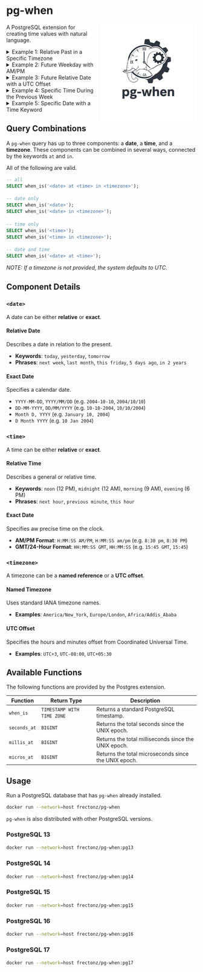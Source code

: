 # pg-when

<img src="./logo.jpeg" alt="pg-when-logo" width="256" align="right" style="margin: 0 0 1em 1em;"/>

A PostgreSQL extension for creating time values with natural language.

<details>

<summary>Example 1: Relative Past in a Specific Timezone</summary>

Gets the timestamp for the beginning of the current hour, but 5 days ago, in the `Asia/Tokyo` timezone.

```sql
SELECT when_is('5 days ago at this hour in Asia/Tokyo');
SELECT seconds_at('5 days ago at this hour in Asia/Tokyo');
SELECT millis_at('5 days ago at this hour in Asia/Tokyo');
SELECT micros_at('5 days ago at this hour in Asia/Tokyo');
```

</details>

<details>

<summary>Example 2: Future Weekday with AM/PM</summary>

Finds the time for next Friday at 8:00 PM in the `America/New_York` timezone.

```sql
SELECT when_is('next friday at 8:00 pm in America/New_York');
SELECT seconds_at('next friday at 8:00 pm in America/New_York');
SELECT millis_at('next friday at 8:00 pm in America/New_York');
SELECT micros_at('next friday at 8:00 pm in America/New_York');
```

</details>

<details>

<summary>Example 3: Future Relative Date with a UTC Offset</summary>

Calculates the timestamp for exactly 2 months from now, at midnight, in the `UTC-8` timezone.

```sql
SELECT when_is('in 2 months at midnight in UTC-8');
SELECT seconds_at('in 2 months at midnight in UTC-8');
SELECT millis_at('in 2 months at midnight in UTC-8');
SELECT micros_at('in 2 months at midnight in UTC-8');
```

</details>

<details>

<summary>Example 4: Specific Time During the Previous Week</summary>

Gets the timestamp for last Monday at a specific 24-hour time: 22:30 (10:30 PM).

```sql
SELECT when_is('last monday at 22:30');
SELECT seconds_at('last monday at 22:30');
SELECT millis_at('last monday at 22:30');
SELECT micros_at('last monday at 22:30');
```

</details>

<details>

<summary>Example 5: Specific Date with a Time Keyword</summary>

Gets the timestamp for the evening (6 PM) on a specific date, New Year's Eve 2026. This shows how an exact date can be combined with a relative time keyword.

```sql
SELECT when_is('December 31, 2026 at evening');
SELECT seconds_at('December 31, 2026 at evening');
SELECT millis_at('December 31, 2026 at evening');
SELECT micros_at('December 31, 2026 at evening');
```

</details>

## Query Combinations

A `pg-when` query has up to three components: a **date**, a **time**, and a **timezone**. These components can be combined in several ways, connected by the keywords `at` and `in`.

All of the following are valid.

```sql
-- all
SELECT when_is('<date> at <time> in <timezone>');

-- date only
SELECT when_is('<date>');
SELECT when_is('<date> in <timezone>');

-- time only
SELECT when_is('<time>');
SELECT when_is('<time> in <timezone>');

-- date and time
SELECT when_is('<date> at <time>');
```

_NOTE: If a timezone is not provided, the system defaults to UTC._

## Component Details

### `<date>`

A date can be either **relative** or **exact**.

#### Relative Date

Describes a date in relation to the present.

- **Keywords**: `today`, `yesterday`, `tomorrow`
- **Phrases**: `next week`, `last month`, `this friday`, `5 days ago`, `in 2 years`

#### Exact Date

Specifies a calendar date.

- `YYYY-MM-DD`, `YYYY/MM/DD` (e.g. `2004-10-10`, `2004/10/10`)
- `DD-MM-YYYY`, `DD/MM/YYYY` (e.g. `10-10-2004`, `10/10/2004`)
- `Month D, YYYY` (e.g. `January 10, 2004`)
- `D Month YYYY` (e.g. `10 Jan 2004`)

### `<time>`

A time can be either **relative** or **exact**.

#### Relative Time

Describes a general or relative time.

- **Keywords**: `noon` (12 PM), `midnight` (12 AM), `morning` (9 AM), `evening` (6 PM)
- **Phrases**: `next hour`, `previous minute`, `this hour`

#### Exact Date

Specifies aw precise time on the clock.

- **AM/PM Format**: `H:MM:SS AM/PM`, `H:MM:SS am/pm` (e.g. `8:30 pm`, `8:30 PM`)
- **GMT/24-Hour Format**: `HH:MM:SS GMT`, `HH:MM:SS` (e.g. `15:45 GMT`, `15:45`)

### `<timezone>`

A timezone can be a **named reference** or a **UTC offset**.

#### Named Timezone

Uses standard IANA timezone names.

- **Examples**: `America/New_York`, `Europe/London`, `Africa/Addis_Ababa`

#### UTC Offset

Specifies the hours and minutes offset from Coordinated Universal Time.

- **Examples**: `UTC+3`, `UTC-08:00`, `UTC+05:30`

## Available Functions

The following functions are provided by the Postgres extension.

| Function                  | Return Type                | Description                                          |
| ------------------------- | -------------------------- | ---------------------------------------------------- |
| `when_is`     | `TIMESTAMP WITH TIME ZONE` | Returns a standard PostgreSQL timestamp.             |
| `seconds_at`  | `BIGINT`                   | Returns the total seconds since the UNIX epoch.      |
| `millis_at`   | `BIGINT`                   | Returns the total milliseconds since the UNIX epoch. |
| `micros_at`   | `BIGINT`                   | Returns the total microseconds since the UNIX epoch. |

## Usage

Run a PostgreSQL database that has `pg-when` already installed.

```bash
docker run --network=host frectonz/pg-when
```

`pg-when` is also distributed with other PostgreSQL versions.

### PostgreSQL 13

```bash
docker run --network=host frectonz/pg-when:pg13
```

### PostgreSQL 14

```bash
docker run --network=host frectonz/pg-when:pg14
```

### PostgreSQL 15

```bash
docker run --network=host frectonz/pg-when:pg15
```

### PostgreSQL 16

```bash
docker run --network=host frectonz/pg-when:pg16
```

### PostgreSQL 17

```bash
docker run --network=host frectonz/pg-when:pg17
```
